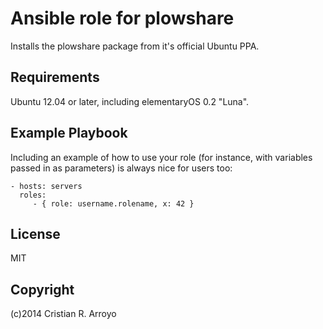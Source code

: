 # Ansible role for plowshare

Installs the plowshare package from it's official Ubuntu PPA.

## Requirements

Ubuntu 12.04 or later, including elementaryOS 0.2 "Luna".

## Example Playbook

Including an example of how to use your role (for instance, with variables passed in as parameters) is always nice for users too:

    - hosts: servers
      roles:
         - { role: username.rolename, x: 42 }

## License

MIT

## Copyright

(c)2014 Cristian R. Arroyo
